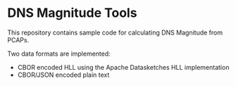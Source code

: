 # DNS Magnitude Tools

This repository contains sample code for calculating DNS Magnitude from PCAPs.

Two data formats are implemented:

- CBOR encoded HLL using the Apache Datasketches HLL implementation
- CBOR/JSON encoded plain text
